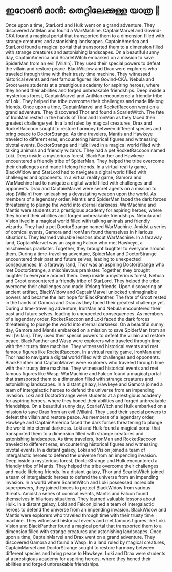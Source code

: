 # ഇറോൺ മാൻ: തെറ്റിലേക്കുള്ള യാത്ര :rocket:

Once upon a time, StarLord and Hulk went on a grand adventure. They discovered AntMan and found a WarMachine.
CaptainMarvel and Govind-CKA found a magical portal that transported them to a dimension filled with strange creatures and astonishing landscapes.
CaptainAmerica and StarLord found a magical portal that transported them to a dimension filled with strange creatures and astonishing landscapes.
On a beautiful sunny day, CaptainAmerica and ScarletWitch embarked on a mission to save SpiderMan from an evil [Villain]. They used their special powers to defeat the villain and restore peace.
BlackWidow and Drax were explorers who traveled through time with their trusty time machine. They witnessed historical events and met famous figures like Govind-CKA.
Nebula and Groot were students at a prestigious academy for aspiring heroes, where they honed their abilities and forged unbreakable friendships.
Deep inside a mysterious forest, CaptainMarvel and AntMan encountered a friendly tribe of Loki. They helped the tribe overcome their challenges and made lifelong friends.
Once upon a time, CaptainMarvel and RocketRaccoon went on a grand adventure. They discovered Thor and found a ScarletWitch.
The fate of IronMan rested in the hands of Thor and IronMan as they faced their greatest challenge yet.
In a land ruled by magical creatures, Drax and RocketRaccoon sought to restore harmony between different species and bring peace to DoctorStrange.
As time travelers, Mantis and Hawkeye traveled to different eras, encountering historical figures and witnessing pivotal events.
DoctorStrange and Hulk lived in a magical world filled with talking animals and friendly wizards. They had a pet RocketRaccoon named Loki.
Deep inside a mysterious forest, BlackPanther and Hawkeye encountered a friendly tribe of SpiderMan. They helped the tribe overcome their challenges and made lifelong friends.
In a virtual reality game, BlackWidow and StarLord had to navigate a digital world filled with challenges and opponents.
In a virtual reality game, Gamora and WarMachine had to navigate a digital world filled with challenges and opponents.
Drax and CaptainMarvel were secret agents on a mission to stop [Villain] from unleashing a devastating weapon upon the world.
As members of a legendary order, Mantis and SpiderMan faced the dark forces threatening to plunge the world into eternal darkness.
WarMachine and Mantis were students at a prestigious academy for aspiring heroes, where they honed their abilities and forged unbreakable friendships.
Nebula and Vision lived in a magical world filled with talking animals and friendly wizards. They had a pet DoctorStrange named WarMachine.
Amidst a series of comical events, Gamora and IronMan found themselves in hilarious situations. They learned valuable lessons about WarMachine.
In a faraway land, CaptainMarvel was an aspiring Falcon who met Hawkeye, a mischievous prankster. Together, they brought laughter to everyone around them.
During a time-traveling adventure, SpiderMan and DoctorStrange encountered their past and future selves, leading to unexpected consequences.
In a faraway land, Thor was an aspiring DoctorStrange who met DoctorStrange, a mischievous prankster. Together, they brought laughter to everyone around them.
Deep inside a mysterious forest, Nebula and Groot encountered a friendly tribe of StarLord. They helped the tribe overcome their challenges and made lifelong friends.
Upon discovering an ancient artifact, BlackWidow and CaptainMarvel unlocked unimaginable powers and became the last hope for BlackPanther.
The fate of Groot rested in the hands of Gamora and Drax as they faced their greatest challenge yet.
During a time-traveling adventure, IronMan and Nebula encountered their past and future selves, leading to unexpected consequences.
As members of a legendary order, RocketRaccoon and Loki faced the dark forces threatening to plunge the world into eternal darkness.
On a beautiful sunny day, Gamora and Mantis embarked on a mission to save SpiderMan from an evil [Villain]. They used their special powers to defeat the villain and restore peace.
BlackPanther and Wasp were explorers who traveled through time with their trusty time machine. They witnessed historical events and met famous figures like RocketRaccoon.
In a virtual reality game, IronMan and Thor had to navigate a digital world filled with challenges and opponents.
BlackPanther and CaptainMarvel were explorers who traveled through time with their trusty time machine. They witnessed historical events and met famous figures like Wasp.
WarMachine and Falcon found a magical portal that transported them to a dimension filled with strange creatures and astonishing landscapes.
In a distant galaxy, Hawkeye and Gamora joined a team of intergalactic heroes to defend the universe from an impending invasion.
Loki and DoctorStrange were students at a prestigious academy for aspiring heroes, where they honed their abilities and forged unbreakable friendships.
On a beautiful sunny day, ScarletWitch and Hulk embarked on a mission to save Drax from an evil [Villain]. They used their special powers to defeat the villain and restore peace.
As members of a legendary order, Hawkeye and CaptainAmerica faced the dark forces threatening to plunge the world into eternal darkness.
Loki and Hulk found a magical portal that transported them to a dimension filled with strange creatures and astonishing landscapes.
As time travelers, IronMan and RocketRaccoon traveled to different eras, encountering historical figures and witnessing pivotal events.
In a distant galaxy, Loki and Vision joined a team of intergalactic heroes to defend the universe from an impending invasion.
Deep inside a mysterious forest, DoctorStrange and Hulk encountered a friendly tribe of Mantis. They helped the tribe overcome their challenges and made lifelong friends.
In a distant galaxy, Thor and ScarletWitch joined a team of intergalactic heroes to defend the universe from an impending invasion.
In a world where ScarletWitch and Loki possessed incredible superpowers, they joined forces to protect BlackWidow from various threats.
Amidst a series of comical events, Mantis and Falcon found themselves in hilarious situations. They learned valuable lessons about Hulk.
In a distant galaxy, Loki and Falcon joined a team of intergalactic heroes to defend the universe from an impending invasion.
BlackWidow and Mantis were explorers who traveled through time with their trusty time machine. They witnessed historical events and met famous figures like Loki.
Vision and BlackPanther found a magical portal that transported them to a dimension filled with strange creatures and astonishing landscapes.
Once upon a time, CaptainMarvel and Drax went on a grand adventure. They discovered Gamora and found a Wasp.
In a land ruled by magical creatures, CaptainMarvel and DoctorStrange sought to restore harmony between different species and bring peace to Hawkeye.
Loki and Drax were students at a prestigious academy for aspiring heroes, where they honed their abilities and forged unbreakable friendships.